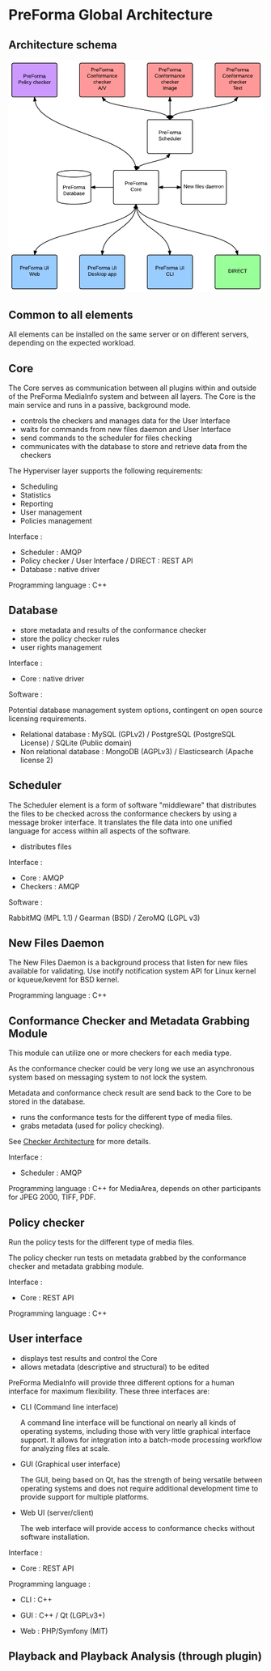 # PreForma Global Architecture

## Architecture schema
![Global Architecture Schema](./GlobalArchitecture.png)

## Common to all elements

All elements can be installed on the same server or on different servers, depending on the expected workload.

## Core

The Core serves as communication between all plugins within and outside of the PreForma MediaInfo system and between all layers. The Core is the main service and runs in a passive, background mode. 

* controls the checkers and manages data for the User Interface
* waits for commands from new files daemon and User Interface
* send commands to the scheduler for files checking
* communicates with the database to store and retrieve data from the checkers

The Hyperviser layer supports the following requirements:

- Scheduling
- Statistics
- Reporting
- User management
- Policies management

Interface :

* Scheduler : AMQP
* Policy checker / User Interface / DIRECT : REST API
* Database : native driver

Programming language : C++

## Database

* store metadata and results of the conformance checker
* store the policy checker rules
* user rights management

Interface :

* Core : native driver

Software :

Potential database management system options, contingent on open source licensing requirements.

* Relational database : MySQL (GPLv2) / PostgreSQL (PostgreSQL License) / SQLite (Public domain)
* Non relational database : MongoDB (AGPLv3) / Elasticsearch (Apache license 2)

## Scheduler

The Scheduler element is a form of software "middleware" that distributes the files to be checked across the conformance checkers by using a message broker interface. It translates the file data into one unified language for access within all aspects of the software.

* distributes files

Interface :

* Core : AMQP
* Checkers : AMQP

Software : 

RabbitMQ (MPL 1.1) / Gearman (BSD) / ZeroMQ (LGPL v3)

## New Files Daemon

The New Files Daemon is a background process that listen for new files available for validating. Use inotify notification system API for Linux kernel or kqueue/kevent for BSD kernel.

Programming language : C++

## Conformance Checker and Metadata Grabbing Module

This module can utilize one or more checkers for each media type.

As the conformance checker could be very long we use an asynchronous system based on messaging system to not lock the system.

Metadata and conformance check result are send back to the Core to be stored in the database.

* runs the conformance tests for the different type of media files.
* grabs metadata (used for policy checking).

See [Checker Architecture](CheckerArchitecture.md) for more details.

Interface :

* Scheduler : AMQP

Programming language : C++ for MediaArea, depends on other participants for JPEG 2000, TIFF, PDF.

## Policy checker

Run the policy tests for the different type of media files.

The policy checker run tests on metadata grabbed by the conformance checker and metadata grabbing module.

Interface :

* Core : REST API

Programming language : C++

## User interface

* displays test results and control the Core
* allows metadata (descriptive and structural) to be edited

PreForma MediaInfo will provide three different options for a human interface for maximum flexibility. These three interfaces are:

- CLI (Command line interface)

    A command line interface will be functional on nearly all kinds of operating systems, including those with very little graphical interface support. It allows for integration into a batch-mode processing workflow for analyzing files at scale.

- GUI (Graphical user interface)

    The GUI, being based on Qt, has the strength of being versatile between operating systems and does not require additional development time to provide support for multiple platforms.

- Web UI (server/client)

    The web interface will provide access to conformance checks without software installation.

Interface :

* Core : REST API

Programming language :

* CLI : C++

* GUI : C++ / Qt (LGPLv3+)

* Web : PHP/Symfony (MIT)

## Playback and Playback Analysis (through plugin)